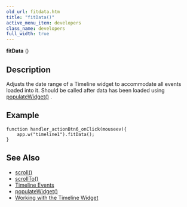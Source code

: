 ```yaml
---
old_url: fitdata.htm
title: "fitData()"
active_menu_item: developers
class_name: developers
full_width: true
---
```



**fitData** ()

## Description

Adjusts the date range of a Timeline widget to accommodate all events loaded into it. Should be called after data has been loaded using [populateWidget()](/developers/documentation/scripting-apis/client-api/widget-data-state-manipulation/populatewidget/) .

## Example

     
    function handler_actionBtn6_onClick(mouseev){
        app.w("timeline1").fitData();
    }
     
     
   

## See Also

 - [scroll()](/developers/documentation/scripting-apis/client-api/widget-object-functions/timeline/scroll)
 - [scrollTo()](/developers/documentation/scripting-apis/client-api/useful-browser-functions/scrollto)
 - [Timeline Events](/developers/documentation/scripting-apis/client-api/widget-object-functions/timeline/eventstimeline)
 - [populateWidget()](/developers/documentation/scripting-apis/client-api/widget-data-state-manipulation/populatewidget/)
 - [Working with the Timeline Widget](/developers/documentation/product-guide/advanced-important-widgets/working-with-the-timeline-widget/)

